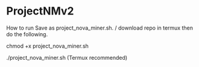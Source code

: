 # ProjectNMv2


How to run
Save as project_nova_miner.sh. / download repo in termux then do the following.

chmod +x project_nova_miner.sh

./project_nova_miner.sh (Termux recommended)
